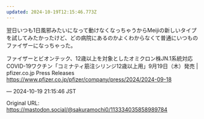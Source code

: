 ```yaml
---
updated: 2024-10-19T12:15:46.773Z
---
```


<p>翌日いつも1日風邪みたいになって動けなくなっちゃうからMeijiの新しいタイプを試してみたかったけど、どの病院にあるのかよくわからなくて普通にいつものファイザーになっちゃった。</p><p>ファイザーとビオンテック、12歳以上を対象としたオミクロン株JN.1系統対応COVID-19ワクチン「コミナティ筋注シリンジ12歳以上用」9月19日（木）発売 | pfizer.co.jp Press Releases<br /><a href="https://www.pfizer.co.jp/pfizer/company/press/2024/2024-09-18" target="_blank" rel="nofollow noopener noreferrer" translate="no"><span class="invisible">https://www.</span><span class="ellipsis">pfizer.co.jp/pfizer/company/pr</span><span class="invisible">ess/2024/2024-09-18</span></a></p>

&mdash; 2024-10-19 21:15:46 JST

Original URL: https://mastodon.social/@sakuramochi0/113334035858989784
